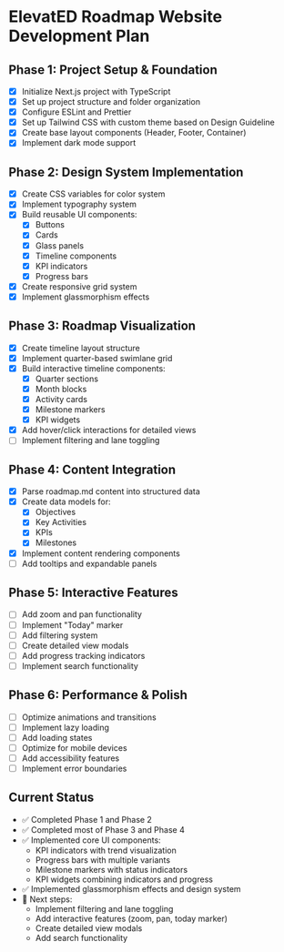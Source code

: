 # ElevatED Roadmap Website Development Plan

## Phase 1: Project Setup & Foundation
- [x] Initialize Next.js project with TypeScript
- [x] Set up project structure and folder organization
- [x] Configure ESLint and Prettier
- [x] Set up Tailwind CSS with custom theme based on Design Guideline
- [x] Create base layout components (Header, Footer, Container)
- [x] Implement dark mode support

## Phase 2: Design System Implementation
- [x] Create CSS variables for color system
- [x] Implement typography system
- [x] Build reusable UI components:
  - [x] Buttons
  - [x] Cards
  - [x] Glass panels
  - [x] Timeline components
  - [x] KPI indicators
  - [x] Progress bars
- [x] Create responsive grid system
- [x] Implement glassmorphism effects

## Phase 3: Roadmap Visualization
- [x] Create timeline layout structure
- [x] Implement quarter-based swimlane grid
- [x] Build interactive timeline components:
  - [x] Quarter sections
  - [x] Month blocks
  - [x] Activity cards
  - [x] Milestone markers
  - [x] KPI widgets
- [x] Add hover/click interactions for detailed views
- [ ] Implement filtering and lane toggling

## Phase 4: Content Integration
- [x] Parse roadmap.md content into structured data
- [x] Create data models for:
  - [x] Objectives
  - [x] Key Activities
  - [x] KPIs
  - [x] Milestones
- [x] Implement content rendering components
- [ ] Add tooltips and expandable panels

## Phase 5: Interactive Features
- [ ] Add zoom and pan functionality
- [ ] Implement "Today" marker
- [ ] Add filtering system
- [ ] Create detailed view modals
- [ ] Add progress tracking indicators
- [ ] Implement search functionality

## Phase 6: Performance & Polish
- [ ] Optimize animations and transitions
- [ ] Implement lazy loading
- [ ] Add loading states
- [ ] Optimize for mobile devices
- [ ] Add accessibility features
- [ ] Implement error boundaries

## Current Status
- ✅ Completed Phase 1 and Phase 2
- ✅ Completed most of Phase 3 and Phase 4
- ✅ Implemented core UI components:
  - KPI indicators with trend visualization
  - Progress bars with multiple variants
  - Milestone markers with status indicators
  - KPI widgets combining indicators and progress
- ✅ Implemented glassmorphism effects and design system
- 🚧 Next steps:
  - Implement filtering and lane toggling
  - Add interactive features (zoom, pan, today marker)
  - Create detailed view modals
  - Add search functionality
